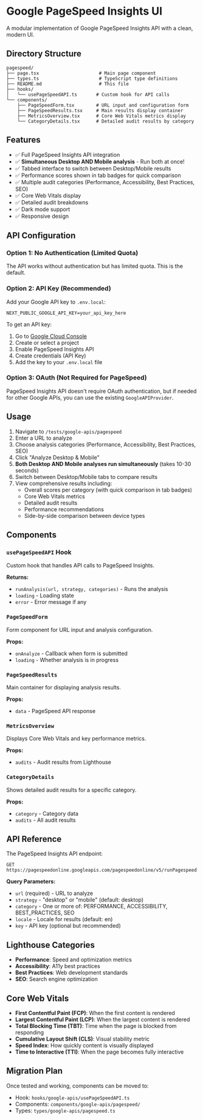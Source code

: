 # Google PageSpeed Insights UI

A modular implementation of Google PageSpeed Insights API with a clean, modern UI.

## Directory Structure

```
pagespeed/
├── page.tsx                      # Main page component
├── types.ts                      # TypeScript type definitions
├── README.md                     # This file
├── hooks/
│   └── usePageSpeedAPI.ts       # Custom hook for API calls
└── components/
    ├── PageSpeedForm.tsx        # URL input and configuration form
    ├── PageSpeedResults.tsx     # Main results display container
    ├── MetricsOverview.tsx      # Core Web Vitals metrics display
    └── CategoryDetails.tsx      # Detailed audit results by category
```

## Features

- ✅ Full PageSpeed Insights API integration
- ✅ **Simultaneous Desktop AND Mobile analysis** - Run both at once!
- ✅ Tabbed interface to switch between Desktop/Mobile results
- ✅ Performance scores shown in tab badges for quick comparison
- ✅ Multiple audit categories (Performance, Accessibility, Best Practices, SEO)
- ✅ Core Web Vitals display
- ✅ Detailed audit breakdowns
- ✅ Dark mode support
- ✅ Responsive design

## API Configuration

### Option 1: No Authentication (Limited Quota)
The API works without authentication but has limited quota. This is the default.

### Option 2: API Key (Recommended)
Add your Google API key to `.env.local`:

```env
NEXT_PUBLIC_GOOGLE_API_KEY=your_api_key_here
```

To get an API key:
1. Go to [Google Cloud Console](https://console.cloud.google.com/)
2. Create or select a project
3. Enable PageSpeed Insights API
4. Create credentials (API Key)
5. Add the key to your `.env.local` file

### Option 3: OAuth (Not Required for PageSpeed)
PageSpeed Insights API doesn't require OAuth authentication, but if needed for other Google APIs, you can use the existing `GoogleAPIProvider`.

## Usage

1. Navigate to `/tests/google-apis/pagespeed`
2. Enter a URL to analyze
3. Choose analysis categories (Performance, Accessibility, Best Practices, SEO)
4. Click "Analyze Desktop & Mobile"
5. **Both Desktop AND Mobile analyses run simultaneously** (takes 10-30 seconds)
6. Switch between Desktop/Mobile tabs to compare results
7. View comprehensive results including:
   - Overall scores per category (with quick comparison in tab badges)
   - Core Web Vitals metrics
   - Detailed audit results
   - Performance recommendations
   - Side-by-side comparison between device types

## Components

### `usePageSpeedAPI` Hook
Custom hook that handles API calls to PageSpeed Insights.

**Returns:**
- `runAnalysis(url, strategy, categories)` - Runs the analysis
- `loading` - Loading state
- `error` - Error message if any

### `PageSpeedForm`
Form component for URL input and analysis configuration.

**Props:**
- `onAnalyze` - Callback when form is submitted
- `loading` - Whether analysis is in progress

### `PageSpeedResults`
Main container for displaying analysis results.

**Props:**
- `data` - PageSpeed API response

### `MetricsOverview`
Displays Core Web Vitals and key performance metrics.

**Props:**
- `audits` - Audit results from Lighthouse

### `CategoryDetails`
Shows detailed audit results for a specific category.

**Props:**
- `category` - Category data
- `audits` - All audit results

## API Reference

The PageSpeed Insights API endpoint:
```
GET https://pagespeedonline.googleapis.com/pagespeedonline/v5/runPagespeed
```

**Query Parameters:**
- `url` (required) - URL to analyze
- `strategy` - "desktop" or "mobile" (default: desktop)
- `category` - One or more of: PERFORMANCE, ACCESSIBILITY, BEST_PRACTICES, SEO
- `locale` - Locale for results (default: en)
- `key` - API key (optional but recommended)

## Lighthouse Categories

- **Performance**: Speed and optimization metrics
- **Accessibility**: A11y best practices
- **Best Practices**: Web development standards
- **SEO**: Search engine optimization

## Core Web Vitals

- **First Contentful Paint (FCP)**: When the first content is rendered
- **Largest Contentful Paint (LCP)**: When the largest content is rendered
- **Total Blocking Time (TBT)**: Time when the page is blocked from responding
- **Cumulative Layout Shift (CLS)**: Visual stability metric
- **Speed Index**: How quickly content is visually displayed
- **Time to Interactive (TTI)**: When the page becomes fully interactive

## Migration Plan

Once tested and working, components can be moved to:
- Hook: `hooks/google-apis/usePageSpeedAPI.ts`
- Components: `components/google-apis/pagespeed/`
- Types: `types/google-apis/pagespeed.ts`

